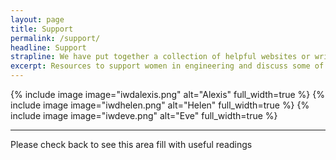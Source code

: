 ```yaml
---
layout: page
title: Support
permalink: /support/
headline: Support
strapline: We have put together a collection of helpful websites or writings we have found or created ourselves for you to read and become inspired! We are also hoping to put together some tutorials on software and hardware used across to faculty. If this is something you would be interested in getting involved in please get in contact.
excerpt: Resources to support women in engineering and discuss some of the key issues.
---
```


<div class="columns three">
  {% include image image="iwdalexis.png" alt="Alexis" full_width=true %}
  {% include image image="iwdhelen.png" alt="Helen" full_width=true %}
  {% include image image="iwdeve.png" alt="Eve" full_width=true %}
</div>

----

Please check back to see this area fill with useful readings
